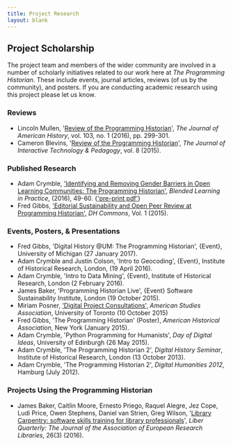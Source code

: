 ```yaml
---
title: Project Research
layout: blank
---
```


## Project Scholarship

The project team and members of the wider community are involved in a number of scholarly initiatives related to our work here at _The Programming Historian_. These include events, journal articles, reviews (of us by the community), and posters. If you are conducting academic research using this project please let us know.

### Reviews

* Lincoln Mullen, '[Review of the Programming Historian](http://jah.oxfordjournals.org/content/103/1/299.2.full)', _The Journal of American History_, vol. 103, no. 1 (2016), pp. 299-301.
* Cameron Blevins, '[Review of the Programming Historian](http://jitp.commons.gc.cuny.edu/review-of-the-programming-historian/)', _The Journal of Interactive Technology & Pedagogy_, vol. 8 (2015).

### Published Research

* Adam Crymble, ['Identifying and Removing Gender Barriers in Open Learning Communities: The Programming Historian'](http://researchprofiles.herts.ac.uk/portal/files/10476604/Blip_2016_Autumn_2016_Final_Autumn_2016.pdf), _Blended Learning in Practice_, (2016), 49-60. {['pre-print pdf'](http://programminghistorian.org/researchpapers/openLearningCommunities2016.pdf)}
* Fred Gibbs, ['Editorial Sustainability and Open Peer Review at Programming Historian',](http://dhcommons.org/journal/issue-1/editorial-sustainability-and-open-peer-review-programming-historian) _DH Commons_, Vol. 1 (2015).

### Events, Posters, & Presentations

* Fred Gibbs, 'Digital History @UM: The Programming Historian', {Event}, University of Michigan (27 January 2017).
* Adam Crymble and Justin Colson, 'Intro to Geocoding', {Event}, Institute of Historical Research, London, (19 April 2016).
* Adam Crymble, 'Intro to Data Mining', {Event}, Institute of Historical Research, London (2 February 2016).
* James Baker, 'Programming Historian Live', {Event} Software Sustainability Institute, London (19 October 2015).
* Miriam Posner, ['Digital Project Consultations',](https://dhatasa2015.wordpress.com/) _American Studies Association_, University of Toronto (10 October 2015)
* Fred Gibbs, 'The Programming Historian' (Poster), _American Historical Association_, New York (January 2015).
* Adam Crymble, 'Python Programming for Humanists', _Day of Digital Ideas_, University of Edinburgh (26 May 2015).
* Adam Crymble, 'The Programming Historian 2', _Digital History Seminar_, Institute of Historical Research, London (13 October 2013).
* Adam Crymble, 'The Programming Historian 2', _Digital Humanities 2012_, Hamburg (July 2012).

### Projects Using the Programming Historian

* James Baker, Caitlin Moore, Ernesto Priego, Raquel Alegre, Jez Cope, Ludi Price, Owen Stephens, Daniel van Strien, Greg Wilson, '[Library Carpentry: software skills training for library professionals](https://www.liberquarterly.eu/articles/10176/)', _Liber Quarterly: The Journal of the Association of European Research Libraries_, 26(3) (2016).
